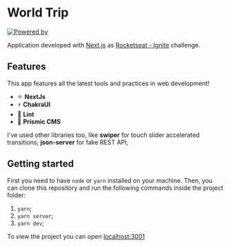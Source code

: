 <h1>
  World Trip
</h1>

<p align="left">
  <a href="https://nextjs.org/" target="_blank">
    <img
      src="https://img.shields.io/badge/powered%20by-nextjs-%23F45d22"
      alt="Powered by"
    />
  </a>
</p>

Application developed with [Next.js](https://nextjs.org/) as [Rocketseat - Ignite](https://www.rocketseat.com.br/ignite) challenge.

## Features

This app features all the latest tools and practices in web development!

- ⚛  **NextJs**
- ⚡  **ChakraUI**
- 💖 **Lint**
- 📝 **Prismic CMS**

I've used other libraries too, like **swiper** for touch slider accelerated transitions; **json-server** for fake REST API; 

## Getting started

First you need to have `node` or `yarn` installed on your machine. Then, you can clone this repository and run the following commands inside the project folder:

1. `yarn`;
2. `yarn server`;
3. `yarn dev`;

To view the project you can open [localhost:3001](http://localhost:3001)